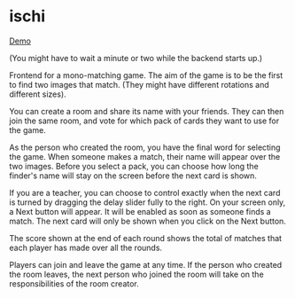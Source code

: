# ischi #

[Demo](https://lexogram.github.io/ischi)

(You might have to wait a minute or two while the backend starts up.)

Frontend for a mono-matching game. The aim of the game is to be the first to find two images that match. (They might have different rotations and different sizes).

You can create a room and share its name with your friends. They can then join the same room, and vote for which pack of cards they want to use for the game.

As the person who created the room, you have the final word for selecting the game. When someone makes a match, their name will appear over the two images. Before you select a pack, you can choose how long the finder's name will stay on the screen before the next card is shown.

If you are a teacher, you can choose to control exactly when the next card is turned by dragging the delay slider fully to the right. On your screen only, a Next button will appear. It will be enabled as soon as someone finds a match. The next card will only be shown when you click on the Next button.

The score shown at the end of each round shows the total of matches that each player has made over all the rounds.

Players can join and leave the game at any time. If the person who created the room leaves, the next person who joined the room will take on the responsibilities of the room creator.

